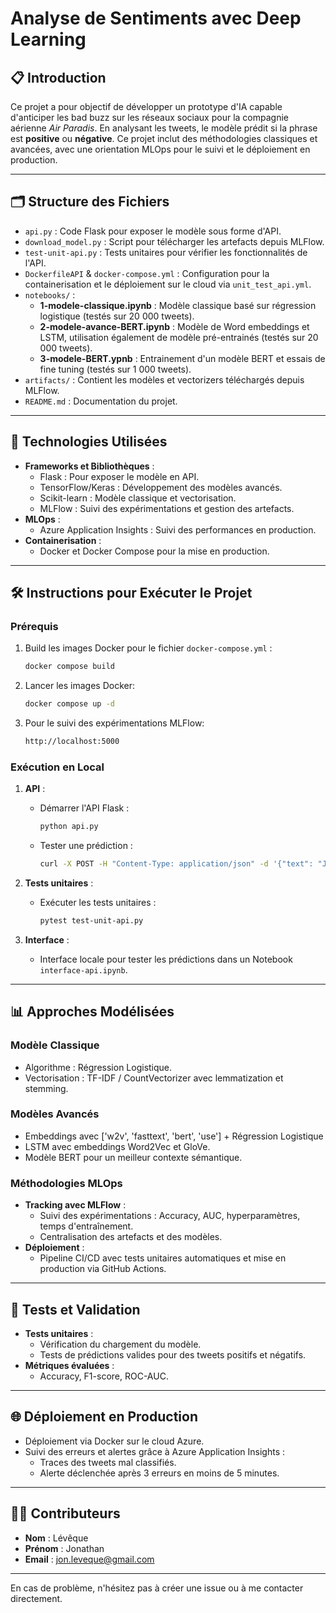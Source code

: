 
# Analyse de Sentiments avec Deep Learning

## 📋 **Introduction**
Ce projet a pour objectif de développer un prototype d'IA capable d'anticiper les bad buzz sur les réseaux sociaux pour la compagnie aérienne _Air Paradis_. En analysant les tweets, le modèle prédit si la phrase est **positive** ou **négative**. Ce projet inclut des méthodologies classiques et avancées, avec une orientation MLOps pour le suivi et le déploiement en production.

---

## 🗂 **Structure des Fichiers**
- `api.py` : Code Flask pour exposer le modèle sous forme d'API.
- `download_model.py` : Script pour télécharger les artefacts depuis MLFlow.
- `test-unit-api.py` : Tests unitaires pour vérifier les fonctionnalités de l'API.
- `DockerfileAPI` & `docker-compose.yml` : Configuration pour la containerisation et le déploiement sur le cloud via `unit_test_api.yml`.
- `notebooks/` : 
  - **1-modele-classique.ipynb** : Modèle classique basé sur régression logistique (testés sur 20 000 tweets).
  - **2-modele-avance-BERT.ipynb** : Modèle de Word embeddings et LSTM, utilisation également de modèle pré-entrainés (testés sur 20 000 tweets).
  - **3-modele-BERT.ypnb** : Entrainement d'un modèle BERT et essais de fine tuning (testés sur 1 000 tweets).
- `artifacts/` : Contient les modèles et vectorizers téléchargés depuis MLFlow.
- `README.md` : Documentation du projet.

---

## 🚀 **Technologies Utilisées**
- **Frameworks et Bibliothèques** :
  - Flask : Pour exposer le modèle en API.
  - TensorFlow/Keras : Développement des modèles avancés.
  - Scikit-learn : Modèle classique et vectorisation.
  - MLFlow : Suivi des expérimentations et gestion des artefacts.
- **MLOps** :
  - Azure Application Insights : Suivi des performances en production.
- **Containerisation** :
  - Docker et Docker Compose pour la mise en production.

---

## 🛠 **Instructions pour Exécuter le Projet**

### **Prérequis**
1. Build les images Docker pour  le fichier `docker-compose.yml` :
   ```bash
   docker compose build
   ```
2. Lancer les images Docker:
   ```bash
   docker compose up -d
   ```
3. Pour le suivi des expérimentations MLFlow:
   ```bash
   http://localhost:5000
   ```

### **Exécution en Local**
1. **API** :
   - Démarrer l'API Flask :
     ```bash
     python api.py
     ```
   - Tester une prédiction :
     ```bash
     curl -X POST -H "Content-Type: application/json" -d '{"text": "Je suis heureux"}' http://127.0.0.1:8000/predict
     ```

2. **Tests unitaires** :
   - Exécuter les tests unitaires :
     ```bash
     pytest test-unit-api.py
     ```

3. **Interface** :
   - Interface locale pour tester les prédictions dans un Notebook `interface-api.ipynb`.

---

## 📊 **Approches Modélisées**

### Modèle Classique
- Algorithme : Régression Logistique.
- Vectorisation : TF-IDF / CountVectorizer avec lemmatization et stemming. 

### Modèles Avancés
- Embeddings avec ['w2v', 'fasttext', 'bert', 'use'] + Régression Logistique
- LSTM avec embeddings Word2Vec et GloVe.
- Modèle BERT pour un meilleur contexte sémantique.

### Méthodologies MLOps
- **Tracking avec MLFlow** :
  - Suivi des expérimentations : Accuracy, AUC, hyperparamètres, temps d'entraînement.
  - Centralisation des artefacts et des modèles.
- **Déploiement** :
  - Pipeline CI/CD avec tests unitaires automatiques et mise en production via GitHub Actions.

---

## 🧪 **Tests et Validation**
- **Tests unitaires** :
  - Vérification du chargement du modèle.
  - Tests de prédictions valides pour des tweets positifs et négatifs.
- **Métriques évaluées** :
  - Accuracy, F1-score, ROC-AUC.

---

## 🌐 **Déploiement en Production**
- Déploiement via Docker sur le cloud Azure.
- Suivi des erreurs et alertes grâce à Azure Application Insights :
  - Traces des tweets mal classifiés.
  - Alerte déclenchée après 3 erreurs en moins de 5 minutes.

---

## 👨‍💻 **Contributeurs**
- **Nom** : Lévêque
- **Prénom** : Jonathan
- **Email** : jon.leveque@gmail.com

---

En cas de problème, n'hésitez pas à créer une issue ou à me contacter directement.
